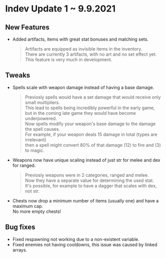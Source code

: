 # Indev Update 1 ~ 9.9.2021

## New Features

  * Added artifacts, items with great stat bonuses and matching sets.  
    > Artifacts are equipped as invisible items in the inventory.  
    There are currently 3 artifacts, with no art and no set effect yet.  
    This feature is very much in development.
## Tweaks

  * Spells scale with weapon damage instead of having a base damage.
    > Previosly spells would have a set damage that would receive only small multipliers.  
    This lead to spells being incredibly powerful in the early game,  
    but in the coming late game they would have become underpowered.  
    Now spells modify your weapon's base damage to the damage the spell causes.  
    For example, if your weapon deals 15 damage in total (types are irrelevant)  
    then a spell might convert 80% of that damage (12) to fire and (3) to magic.
  * Weapons now have unique scaling instead of just str for melee and dex for ranged.
    > Previosly weapons were in 2 categories, ranged and melee.  
    Now they have a separate value for determining the used stat.  
    It's possible, for example to have a dagger that scales with dex, not str.
  * Chests now drop a minimum number of items (usually one) and have a maximum cap.  
    No more empty chests!

## Bug fixes

  * Fixed respawning not working due to a non-existent variable.
  * Fixed enemies not having cooldowns, this issue was caused by linked arrays.